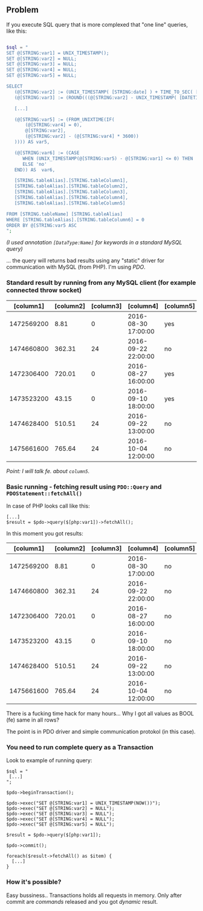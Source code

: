 ## Problem

If you execute SQL query that is more complexed that "one line" queries, like this:

```php

$sql = "
SET @[STRING:var1] = UNIX_TIMESTAMP();
SET @[STRING:var2] = NULL;
SET @[STRING:var3] = NULL;
SET @[STRING:var4] = NULL;
SET @[STRING:var5] = NULL;

SELECT
   (@[STRING:var2] := (UNIX_TIMESTAMP( [STRING:date] ) + TIME_TO_SEC( [STRING:date] ))) AS var2,
   (@[STRING:var3] := (ROUND(((@[STRING:var2] - UNIX_TIMESTAMP( [DATETIME] )) / 3600), 2))) AS var3,

   [...]

   (@[STRING:var5] := (FROM_UNIXTIME(IF(
       (@[STRING:var4] = 0),
       @[STRING:var2],
       (@[STRING:var2] - (@[STRING:var4] * 3600))
   )))) AS var5,

   (@[STRING:var6] := (CASE
      WHEN (UNIX_TIMESTAMP(@[STRING:var5) - @[STRING:var1] <= 0) THEN 'yes'
      ELSE 'no'
   END)) AS  var6,

   [STRING.tableAlias].[STRING.tableColumn1],
   [STRING.tableAlias].[STRING.tableColumn2],
   [STRING.tableAlias].[STRING.tableColumn3],
   [STRING.tableAlias].[STRING.tableColumn4],
   [STRING.tableAlias].[STRING.tableColumn5]

FROM [STRING.tableName] [STRING.tableAlias]
WHERE [STRING.tableAlias].[STRING.tableColumn6] = 0
ORDER BY @[STRING:var5 ASC
";
```

_(I used annotation `[DataType:Name]` for keywords in a standard MySQL query)_

... the query will returns bad results using any "static" driver for communication with MySQL (from PHP). I'm using _PDO_.

### Standard result by running from any MySQL client (for example connected throw socket)


| [column1]      | [column2]           | [column3]     | [column4]           | [column5]  | [column6]           | [column7]  | [column8]  | [column9] | [column10] |
|----------------|---------------------|---------------|---------------------|------------|---------------------|------------|------------|-----------|------------|
| 1472569200     | 8.81                | 0             | 2016-08-30 17:00:00 | yes        | 2016-08-30 08:11:42 | 2016-08-30 | 17:00:00   | 60        | 0          |
| 1474660800     | 362.31              | 24            | 2016-09-22 22:00:00 | no         | 2016-09-08 19:41:09 | 2016-09-23 | 22:00:00   | 60        | 0          |
| 1472306400     | 720.01              | 0             | 2016-08-27 16:00:00 | yes        | 2016-07-28 15:59:21 | 2016-08-27 | 16:00:00   | 60        | 0          |
| 1473523200     | 43.15               | 0             | 2016-09-10 18:00:00 | yes        | 2016-09-08 22:51:05 | 2016-09-10 | 18:00:00   | 60        | 0          |
| 1474628400     | 510.51              | 24            | 2016-09-22 13:00:00 | no         | 2016-09-02 06:29:23 | 2016-09-23 | 13:00:00   | 60        | 0          |
| 1475661600     | 765.64              | 24            | 2016-10-04 12:00:00 | no         | 2016-09-03 14:21:42 | 2016-10-05 | 12:00:00   | 60        | 0          |

_Point: I will talk fe. about `column5`._


### Basic running - fetching result using `PDO::Query` and `PDOStatement::fetchAll()`

In case of PHP looks call like this:

```
[...]
$result = $pdo->query($[php:var1])->fetchAll();
```

In this moment you got results:

| [column1]      | [column2]           | [column3]     | [column4]           | [column5]  | [column6]           | [column7]  | [column8]  | [column9] | [column10] |
|----------------|---------------------|---------------|---------------------|------------|---------------------|------------|------------|-----------|------------|
| 1472569200     | 8.81                | 0             | 2016-08-30 17:00:00 | no         | 2016-08-30 08:11:42 | 2016-08-30 | 17:00:00   | 60        | 0          |
| 1474660800     | 362.31              | 24            | 2016-09-22 22:00:00 | no         | 2016-09-08 19:41:09 | 2016-09-23 | 22:00:00   | 60        | 0          |
| 1472306400     | 720.01              | 0             | 2016-08-27 16:00:00 | no         | 2016-07-28 15:59:21 | 2016-08-27 | 16:00:00   | 60        | 0          |
| 1473523200     | 43.15               | 0             | 2016-09-10 18:00:00 | no         | 2016-09-08 22:51:05 | 2016-09-10 | 18:00:00   | 60        | 0          |
| 1474628400     | 510.51              | 24            | 2016-09-22 13:00:00 | no         | 2016-09-02 06:29:23 | 2016-09-23 | 13:00:00   | 60        | 0          |
| 1475661600     | 765.64              | 24            | 2016-10-04 12:00:00 | no         | 2016-09-03 14:21:42 | 2016-10-05 | 12:00:00   | 60        | 0          |


There is a fucking time hack for many hours... Why I got all values as BOOL (fe) same in all rows?

The point is in PDO driver and simple communication protokol (in this case).

### You need to run complete query as a Transaction

Look to example of running query:

```
$sql = "
 [...]
";

$pdo->beginTransaction();

$pdo->exec("SET @[STRING:var1] = UNIX_TIMESTAMP(NOW())");
$pdo->exec("SET @[STRING:var2] = NULL");
$pdo->exec("SET @[STRING:var3] = NULL");
$pdo->exec("SET @[STRING:var4] = NULL");
$pdo->exec("SET @[STRING:var5] = NULL");

$result = $pdo->query($[php:var1]);

$pdo->commit();

foreach($result->fetchAll() as $item) {
  [...]
}
```

### How it's possible?

Easy bussiness.. Transactions holds all requests in memory. Only after commit are _commands_ released and you got _dynamic_ result. 
